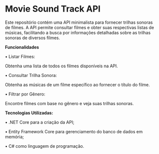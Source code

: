 # Movie Sound Track API
Este repositório contém uma API minimalista para fornecer trilhas sonoras de filmes. A API permite consultar filmes e obter suas respectivas listas de músicas, facilitando a busca por informações detalhadas sobre as trilhas sonoras de diversos filmes.


**Funcionalidades**


• Listar Filmes: 

Obtenha uma lista de todos os filmes disponíveis na API.

• Consultar Trilha Sonora:

Obtenha as músicas de um filme específico ao fornecer o título do filme.

• Filtrar por Gênero: 

Encontre filmes com base no gênero e veja suas trilhas sonoras.


**Tecnologias Utilizadas:**


• .NET Core para a criação da API;

• Entity Framework Core para gerenciamento do banco de dados em memória;

• C# como linguagem de programação.
